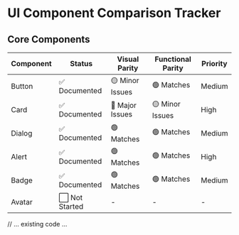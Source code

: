 # UI Component Comparison Tracker

## Core Components
| Component      | Status            | Visual Parity      | Functional Parity   | Priority |
|----------------|-------------------|--------------------|--------------------|----------|
| Button         | ✅ Documented     | 🟡 Minor Issues    | 🟢 Matches         | Medium   |
| Card           | ✅ Documented     | 🔴 Major Issues    | 🟡 Minor Issues    | High     |
| Dialog         | ✅ Documented     | 🟢 Matches         | 🟢 Matches         | Medium   |
| Alert          | ✅ Documented     | 🟢 Matches         | 🟢 Matches         | High     |
| Badge          | ✅ Documented     | 🟢 Matches         | 🟢 Matches         | Medium   |
| Avatar         | ⬜ Not Started    | -                  | -                  | -        |

// ... existing code ... 